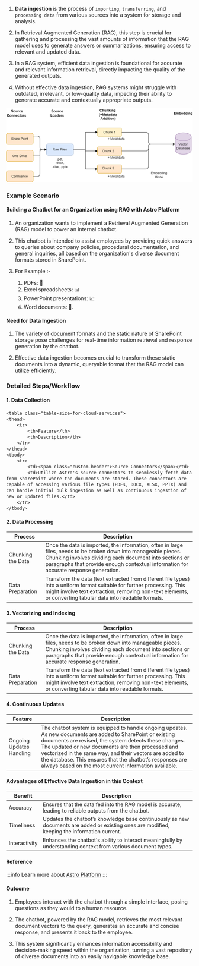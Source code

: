 1. **Data ingestion** is the process of `importing`, `transferring`, and
   `processing data` from various sources into a system for storage and
   analysis.

2. In Retrieval Augmented Generation (RAG), this step is crucial for gathering
   and processing the vast amounts of information that the RAG model uses to
   generate answers or summarizations, ensuring access to relevant and updated
   data.

3. In a RAG system, efficient data ingestion is foundational for accurate and
   relevant information retrieval, directly impacting the quality of the
   generated outputs.

4. Without effective data ingestion, RAG systems might struggle with outdated,
   irrelevant, or low-quality data, impeding their ability to generate accurate
   and contextually appropriate outputs.

![Data Ingestion](../Images/overview/Ingestion.png)

### Example Scenario

#### **Building a Chatbot for an Organization using RAG with Astro Platform**


1.  An organization wants to implement a Retrieval Augmented Generation (RAG)
    model to power an internal chatbot.

2.  This chatbot is intended to assist employees by providing quick answers to
    queries about company policies, procedural documentation, and general
    inquiries, all based on the organization's diverse document formats stored
    in SharePoint.

3.  For Example :-
    1.  PDFs: 📄
    2.  Excel spreadsheets: 📊
    3.  PowerPoint presentations: 📈
    4.  Word documents: 📝.

#### Need for Data Ingestion


1. The variety of document formats and the static nature of SharePoint storage
   pose challenges for real-time information retrieval and response generation
   by the chatbot.

2. Effective data ingestion becomes crucial to transform these static documents
   into a dynamic, queryable format that the RAG model can utilize efficiently.

### Detailed Steps/Workflow

#### **1. Data Collection**

    <table class="table-size-for-cloud-services">
    <thead>
        <tr>
            <th>Feature</th>
            <th>Description</th>
        </tr>
    </thead>
    <tbody>
        <tr>
            <td><span class="custom-header">Source Connectors</span></td>
            <td>Utilize Astro's source connectors to seamlessly fetch data from SharePoint where the documents are stored. These connectors are capable of accessing various file types (PDFs, DOCX, XLSX, PPTX) and can handle initial bulk ingestion as well as continuous ingestion of new or updated files.</td>
        </tr>
    </tbody>

</table>

#### **2. Data Processing**

   <table class="table-size-for-cloud-services">
    <thead>
        <tr>
            <th>Process</th>
            <th>Description</th>
        </tr>
    </thead>
    <tbody>
        <tr>
            <td><span class="custom-header">Chunking the Data</span></td>
            <td>Once the data is imported, the information, often in large files, needs to be broken down into manageable pieces. Chunking involves dividing each document into sections or paragraphs that provide enough contextual information for accurate response generation.</td>
        </tr>
        <tr>
            <td><span class="custom-header">Data Preparation</span></td>
            <td>Transform the data (text extracted from different file types) into a uniform format suitable for further processing. This might involve text extraction, removing non-text elements, or converting tabular data into readable formats.</td>
        </tr>
    </tbody>
</table>

#### **3. Vectorizing and Indexing**

   <table class="table-size-for-cloud-services">
    <thead>
        <tr>
            <th>Process</th>
            <th>Description</th>
        </tr>
    </thead>
    <tbody>
        <tr>
            <td><span class="custom-header">Chunking the Data</span></td>
            <td>Once the data is imported, the information, often in large files, needs to be broken down into manageable pieces. Chunking involves dividing each document into sections or paragraphs that provide enough contextual information for accurate response generation.</td>
        </tr>
        <tr>
            <td><span class="custom-header">Data Preparation</span></td>
            <td>Transform the data (text extracted from different file types) into a uniform format suitable for further processing. This might involve text extraction, removing non-text elements, or converting tabular data into readable formats.</td>
        </tr>
    </tbody>
</table>

#### **4. Continuous Updates**

   <table class="table-size-for-cloud-services">
    <thead>
        <tr>
            <th>Feature</th>
            <th>Description</th>
        </tr>
    </thead>
    <tbody>
        <tr>
            <td><span class="custom-header">Ongoing Updates Handling</span></td>
            <td>The chatbot system is equipped to handle ongoing updates. As new documents are added to SharePoint or existing documents are revised, the system detects these changes. The updated or new documents are then processed and vectorized in the same way, and their vectors are added to the database. This ensures that the chatbot’s responses are always based on the most current information available.</td>
        </tr>
    </tbody>
</table>

#### Advantages of Effective Data Ingestion in this Context

<table class="table-size-for-cloud-services">
    <thead>
        <tr>
            <th>Benefit</th>
            <th>Description</th>
        </tr>
    </thead>
    <tbody>
        <tr>
            <td><span class="custom-header">Accuracy</span></td>
            <td>Ensures that the data fed into the RAG model is accurate, leading to reliable outputs from the chatbot.</td>
        </tr>
        <tr>
            <td><span class="custom-header">Timeliness</span></td>
            <td>Updates the chatbot’s knowledge base continuously as new documents are added or existing ones are modified, keeping the information current.</td>
        </tr>
        <tr>
            <td><span class="custom-header">Interactivity</span></td>
            <td>Enhances the chatbot's ability to interact meaningfully by understanding context from various document types.</td>
        </tr>
    </tbody>
</table>

#### Reference

:::info 
Learn more about [Astro Platform](https://astro-platform-main.azurewebsites.net/assistants) 
:::

#### **Outcome**

1. Employees interact with the chatbot through a simple interface, posing
   questions as they would to a human resource.

2. The chatbot, powered by the RAG model, retrieves the most relevant document
   vectors to the query, generates an accurate and concise response, and
   presents it back to the employee.

3. This system significantly enhances information accessibility and
   decision-making speed within the organization, turning a vast repository of
   diverse documents into an easily navigable knowledge base.
